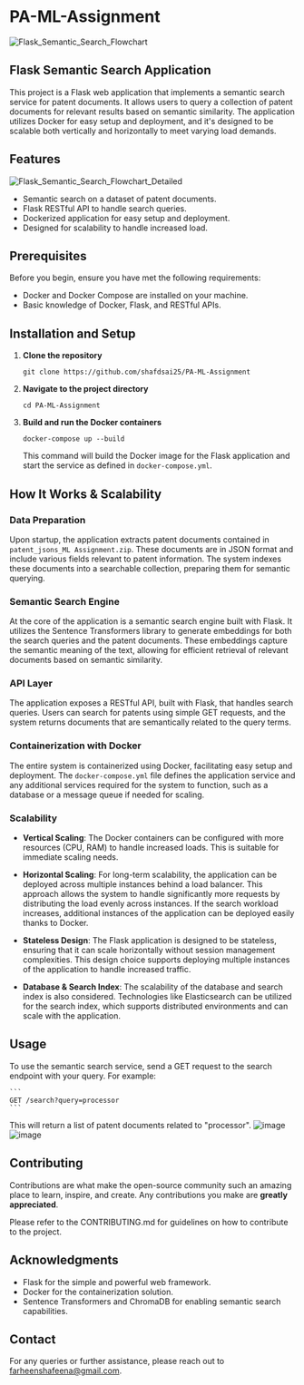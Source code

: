 # PA-ML-Assignment
![Flask_Semantic_Search_Flowchart](https://github.com/shafdsai25/my-project/assets/114987491/d3085b84-8ec3-4131-b89d-6d9d92ee29a3)


## Flask Semantic Search Application

This project is a Flask web application that implements a semantic search service for patent documents. It allows users to query a collection of patent documents for relevant results based on semantic similarity. The application utilizes Docker for easy setup and deployment, and it's designed to be scalable both vertically and horizontally to meet varying load demands.

## Features
![Flask_Semantic_Search_Flowchart_Detailed](https://github.com/shafdsai25/my-project/assets/114987491/77a5dae2-98ec-4f52-83b6-2536f3f0560c)

- Semantic search on a dataset of patent documents.
- Flask RESTful API to handle search queries.
- Dockerized application for easy setup and deployment.
- Designed for scalability to handle increased load.

## Prerequisites

Before you begin, ensure you have met the following requirements:
- Docker and Docker Compose are installed on your machine.
- Basic knowledge of Docker, Flask, and RESTful APIs.

## Installation and Setup

1. **Clone the repository**

    ```
    git clone https://github.com/shafdsai25/PA-ML-Assignment
    ```

2. **Navigate to the project directory**

    ```
    cd PA-ML-Assignment
    ```

3. **Build and run the Docker containers**

    ```
    docker-compose up --build
    ```

    This command will build the Docker image for the Flask application and start the service as defined in `docker-compose.yml`.

## How It Works & Scalability

### Data Preparation

Upon startup, the application extracts patent documents contained in `patent_jsons_ML Assignment.zip`. These documents are in JSON format and include various fields relevant to patent information. The system indexes these documents into a searchable collection, preparing them for semantic querying.

### Semantic Search Engine

At the core of the application is a semantic search engine built with Flask. It utilizes the Sentence Transformers library to generate embeddings for both the search queries and the patent documents. These embeddings capture the semantic meaning of the text, allowing for efficient retrieval of relevant documents based on semantic similarity.

### API Layer

The application exposes a RESTful API, built with Flask, that handles search queries. Users can search for patents using simple GET requests, and the system returns documents that are semantically related to the query terms.

### Containerization with Docker

The entire system is containerized using Docker, facilitating easy setup and deployment. The `docker-compose.yml` file defines the application service and any additional services required for the system to function, such as a database or a message queue if needed for scaling.

### Scalability

- **Vertical Scaling**: The Docker containers can be configured with more resources (CPU, RAM) to handle increased loads. This is suitable for immediate scaling needs.

- **Horizontal Scaling**: For long-term scalability, the application can be deployed across multiple instances behind a load balancer. This approach allows the system to handle significantly more requests by distributing the load evenly across instances. If the search workload increases, additional instances of the application can be deployed easily thanks to Docker.

- **Stateless Design**: The Flask application is designed to be stateless, ensuring that it can scale horizontally without session management complexities. This design choice supports deploying multiple instances of the application to handle increased traffic.

- **Database & Search Index**: The scalability of the database and search index is also considered. Technologies like Elasticsearch can be utilized for the search index, which supports distributed environments and can scale with the application.

## Usage

To use the semantic search service, send a GET request to the search endpoint with your query. For example:

    ```
    GET /search?query=processor
    ```

This will return a list of patent documents related to "processor".
![image](https://github.com/shafdsai25/my-project/assets/114987491/add1087b-39f6-4218-8db4-25fc38aabc2e)
![image](https://github.com/shafdsai25/my-project/assets/114987491/83d82dc5-aa29-4f67-b289-ab841345b860)


## Contributing

Contributions are what make the open-source community such an amazing place to learn, inspire, and create. Any contributions you make are **greatly appreciated**.

Please refer to the CONTRIBUTING.md for guidelines on how to contribute to the project.

## Acknowledgments

- Flask for the simple and powerful web framework.
- Docker for the containerization solution.
- Sentence Transformers and ChromaDB for enabling semantic search capabilities.

## Contact

For any queries or further assistance, please reach out to farheenshafeena@gmail.com.
